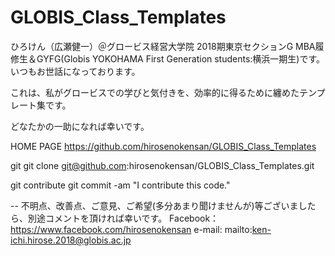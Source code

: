 # GLOBIS_Class_Templates

ひろけん（広瀬健一）＠グロービス経営大学院 2018期東京セクションG MBA履修生＆GYFG(Globis YOKOHAMA First Generation students:横浜一期生)です。
いつもお世話になっております。


これは、私がグロービスでの学びと気付きを、効率的に得るために纏めたテンプレート集です。


どなたかの一助になれば幸いです。


HOME PAGE
 https://github.com/hirosenokensan/GLOBIS_Class_Templates

git
 git clone git@github.com:hirosenokensan/GLOBIS_Class_Templates.git

git contribute
 git commit -am "I contribute this code."

--
不明点、改善点、ご意見、ご希望(多分あまり聞けませんが)等ございましたら、別途コメントを頂ければ幸いです。
Facebook：https://www.facebook.com/hirosenokensan
e-mail: mailto:ken-ichi.hirose.2018@globis.ac.jp

